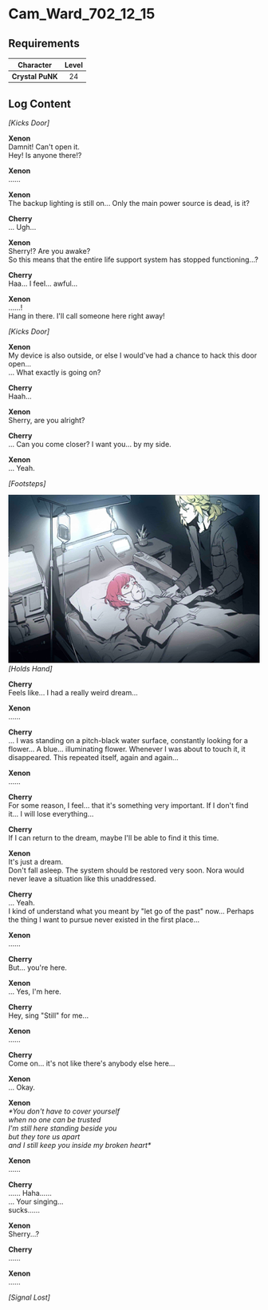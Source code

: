 # Cam_Ward_702_12_15
## Requirements
|   Character    |Level|
|----------------|:---:|
|**Crystal PuNK**| 24  |

## Log Content
*\[Kicks Door\]*

**Xenon**<br>
Damnit! Can't open it.<br>
Hey! Is anyone there!?

**Xenon**<br>
......

**Xenon**<br>
The backup lighting is still on... Only the main power source is dead, is it?

**Cherry**<br>
... Ugh...

**Xenon**<br>
Sherry!? Are you awake?<br>
So this means that the entire life support system has stopped functioning...?

**Cherry**<br>
Haa... I feel... awful...

**Xenon**<br>
......!<br>
Hang in there. I'll call someone here right away!

*\[Kicks Door\]*

**Xenon**<br>
My device is also outside, or else I would've had a chance to hack this door open...<br>
... What exactly is going on?

**Cherry**<br>
Haah...

**Xenon**<br>
Sherry, are you alright?

**Cherry**<br>
... Can you come closer? I want you... by my side.

**Xenon**<br>
... Yeah.

*\[Footsteps\]*

![cpos3302.png](./attachments/cpos3302.png)
*\[Holds Hand\]*

**Cherry**<br>
Feels like... I had a really weird dream...

**Xenon**<br>
......

**Cherry**<br>
... I was standing on a pitch\-black water surface, constantly looking for a flower... A blue... illuminating flower. Whenever I was about to touch it, it disappeared. This repeated itself, again and again...

**Xenon**<br>
......

**Cherry**<br>
For some reason, I feel... that it's something very important. If I don't find it... I will lose everything...

**Cherry**<br>
If I can return to the dream, maybe I'll be able to find it this time.

**Xenon**<br>
It's just a dream.<br>
Don't fall asleep. The system should be restored very soon. Nora would never leave a situation like this unaddressed.

**Cherry**<br>
... Yeah.<br>
I kind of understand what you meant by "let go of the past" now... Perhaps the thing I want to pursue never existed in the first place...

**Xenon**<br>
......

**Cherry**<br>
But... you're here.

**Xenon**<br>
... Yes, I'm here.

**Cherry**<br>
Hey, sing "Still" for me...

**Xenon**<br>
......

**Cherry**<br>
Come on... it's not like there's anybody else here...

**Xenon**<br>
... Okay.

**Xenon**<br>
*\*You don't have to cover yourself<br>
when no one can be trusted<br>
I'm still here standing beside you<br>
but they tore us apart <br>
and I still keep you inside my broken heart\**

**Xenon**<br>
......

**Cherry**<br>
...... Haha......<br>
... Your singing...<br>
sucks......

**Xenon**<br>
Sherry...?

**Cherry**<br>
......

**Xenon**<br>
......

*[Signal Lost]*
